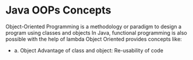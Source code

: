 # Java OOPs Concepts
Object-Oriented Programming is a methodology or paradigm to design a program using classes and objects
In Java, functional programming is also possible with the help of lambda
Object  Oriented provides concepts like:
- a. Object
Advantage of class and object: Re-usability of code
